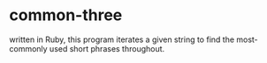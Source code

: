 # common-three
written in Ruby, this program iterates a given string to find the most-commonly used short phrases throughout.
